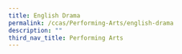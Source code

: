 ```yaml
---
title: English Drama
permalink: /ccas/Performing-Arts/english-drama
description: ""
third_nav_title: Performing Arts
---
```

